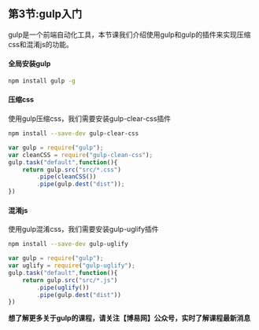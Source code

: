 ## 第3节:gulp入门
gulp是一个前端自动化工具，本节课我们介绍使用gulp和gulp的插件来实现压缩css和混淆js的功能。

#### 全局安装gulp
``` bash
npm install gulp -g
```

#### 压缩css
使用gulp压缩css，我们需要安装gulp-clear-css插件
``` bash
npm install --save-dev gulp-clear-css
```

``` js
var gulp = require("gulp");
var cleanCSS = require("gulp-clean-css");
gulp.task("default",function(){
    return gulp.src("src/*.css")
        .pipe(cleanCSS())
        .pipe(gulp.dest("dist"));
})
```

#### 混淆js
使用gulp混淆css，我们需要安装gulp-uglify插件
``` bash
npm install --save-dev gulp-uglify
```

``` js
var gulp = require("gulp");
var uglify = require("gulp-uglify");
gulp.task("default",function(){
    return gulp.src("src/*.js")
        .pipe(uglify())
        .pipe(gulp.dest("dist"))
})
```

**想了解更多关于gulp的课程，请关注【博易网】公众号，实时了解课程最新消息**